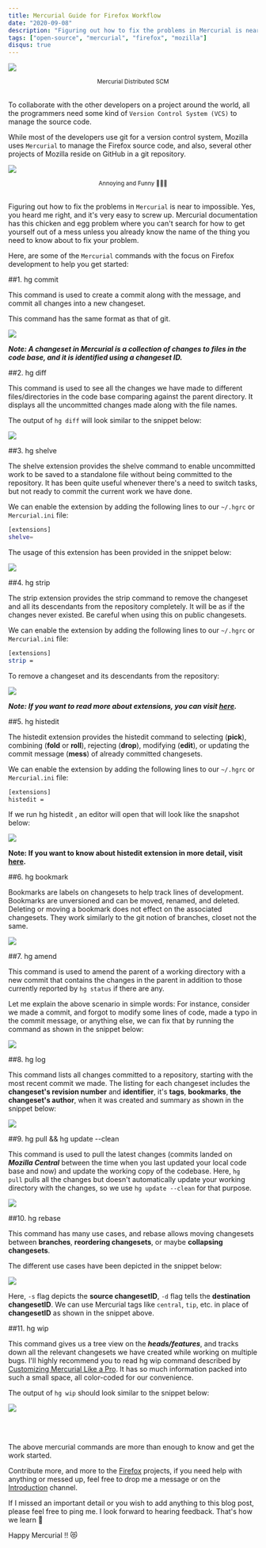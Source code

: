 ```yaml
---
title: Mercurial Guide for Firefox Workflow
date: "2020-09-08"
description: "Figuring out how to fix the problems in Mercurial is near to impossible. Yes, you heard me right, and it's very easy to screw up. Mercurial documentation has this chicken and egg problem where you can't search for how to get yourself out of a mess unless you already know the name of the thing you need to know about to fix your problem."
tags: ["open-source", "mercurial", "firefox", "mozilla"]
disqus: true
---
```


![](./scm.png)
<center><sub>Mercurial Distributed SCM</sub></center><br/>


To collaborate with the other developers on a project around the world, all the programmers need some kind of `Version Control System (VCS)` to manage the source code. 

While most of the developers use git for a version control system, Mozilla uses `Mercurial` to manage the Firefox source code, and also, several other projects of Mozilla reside on GitHub in a git repository.

![](./hgmr.png)
<center><sub>Annoying and Funny 👩🏻‍💻</sub></center><br/>

Figuring out how to fix the problems in `Mercurial` is near to impossible. Yes, you heard me right, and it's very easy to screw up. Mercurial documentation has this chicken and egg problem where you can't search for how to get yourself out of a mess unless you already know the name of the thing you need to know about to fix your problem.

Here, are some of the `Mercurial` commands with the focus on Firefox development to help you get started:

##1. hg commit

This command is used to create a commit along with the message, and commit all changes into a new changeset.

This command has the same format as that of git.

![](./carbon4.png)
<center><sub></sub></center>

***Note: A changeset in Mercurial is a collection of changes to files in the code base, and it is identified using a changeset ID.***

##2. hg diff

This command is used to see all the changes we have made to different files/directories in the code base comparing against the parent directory. It displays all the uncommitted changes made along with the file names.

The output of `hg diff` will look similar to the snippet below:

![](./carbon3.png)
<center><sub></sub></center>

##3. hg shelve

The shelve extension provides the shelve command to enable uncommitted work to be saved to a standalone file without being committed to the repository. It has been quite useful whenever there's a need to switch tasks, but not ready to commit the current work we have done.

We can enable the extension by adding the following lines to our `~/.hgrc` or `Mercurial.ini` file:

```bash
[extensions]
shelve=
```

The usage of this extension has been provided in the snippet below:

![](./carbon5.png)
<center><sub></sub></center>

##4. hg strip

The strip extension provides the strip command to remove the changeset and all its descendants  from the repository completely.  It will be as if the changes never existed.  Be careful when using this on public changesets.

We can enable the extension by adding the following lines to our `~/.hgrc` or `Mercurial.ini` file:

```bash
[extensions]
strip =
```

To remove a changeset and its descendants from the repository:

![](./carbon2.png)
<center><sub></sub></center>

***Note: If you want to read more about extensions, you can visit [here](https://mozilla-version-control-tools.readthedocs.io/en/latest/hgmozilla/extensions.html).***

##5. hg histedit

The histedit extension provides the histedit command to selecting (**pick**), combining (**fold** or **roll**), rejecting (**drop**), modifying (**edit**), or updating the commit message (**mess**) of already committed changesets.

We can enable the extension by adding the following lines to our `~/.hgrc` or `Mercurial.ini` file:

```bash
[extensions]
histedit =
```

If we run hg histedit , an editor will open that will look like the snapshot below:<br>

![](./histed.png)
<center><sub></sub></center>

**Note: If you want to know about histedit extension in more detail, visit [here](https://docs.rhodecode.com/RhodeCode-Enterprise/tutorials/squash-commits.html).**

##6. hg bookmark

Bookmarks are labels on changesets to help track lines of development. Bookmarks are unversioned and can be moved, renamed, and deleted. Deleting or moving a bookmark does not effect on the associated changesets. They work similarly to the git notion of branches, closet not the same.

![](./carbon0.png)
<center><sub></sub></center>

##7. hg amend

This command is  used to amend the parent of a working directory with a new commit that contains the changes in the parent in addition to those currently reported by `hg status` if there are any. 

Let me explain the above scenario in simple words: For instance, consider we made a commit, and forgot to modify some lines of code, made a typo in the commit message, or anything else, we can fix that by running the command as shown in the snippet below:

![](./carbon8.png)
<center><sub></sub></center>

##8. hg log

This command lists all changes committed to a repository, starting with the most recent commit we made. The listing for each changeset includes the **changeset's revision number** and **identifier**, it's **tags**, **bookmarks**, **the changeset's author**, when it was created and summary as shown in the snippet below:

![](./carbon.png)
<center><sub></sub></center>

##9. hg pull && hg update --clean

This command is used to pull the latest changes (commits landed on ***Mozilla Central*** between the time when you last updated your local code base and now) and update the working copy of the codebase. Here, `hg pull` pulls all the changes but doesn't automatically update your working directory with the changes, so we use `hg update --clean` for that purpose.

![](./carbon6.png)
<center><sub></sub></center>

##10. hg rebase

This command has many use cases, and rebase allows moving changesets between **branches**, **reordering changesets**, or maybe **collapsing changesets**.

The different use cases have been depicted in the snippet below:

![](./carbon7.png)
<center><sub></sub></center>

Here, `-s`  flag depicts the **source changesetID**, `-d` flag tells the **destination changesetID**. We can use Mercurial tags like `central`, `tip`, etc. in place of **changesetID** as shown in the snippet above.

##11. hg wip

This command gives us a tree view on the ***heads/features***, and tracks down all the relevant changesets we have created while working on multiple bugs. I'll highly recommend you to read hg wip command described by [Customizing Mercurial Like a Pro](http://jordi.inversethought.com/blog/customising-mercurial-like-a-pro/). It has so much information packed into such a small space, all color-coded for our convenience.

The output of `hg wip` should look similar to the snippet below:

![](./hgwip.png)
<center><sub></sub></center><br><br>

The above mercurial commands are more than enough to know and get the work started.

Contribute more, and more to the [Firefox](https://codetribute.mozilla.org/) projects, if you need help with anything or messed up, feel free to drop me a message or on the [Introduction](https://matrix.to/#/!ykhjAGdElNmYcYkwvB:mozilla.org?via=mozilla.org&via=matrix.org&via=privacytools.io) channel. 

If I missed an important detail or you wish to add anything to this blog post, please feel free to ping me. I look forward to hearing feedback. That's how we learn 🤗

Happy Mercurial !! 😻